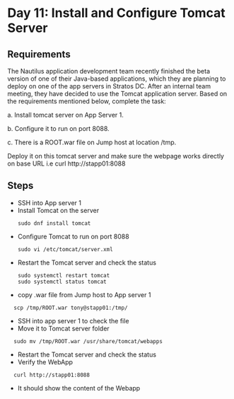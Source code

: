 # Day 11: Install and Configure Tomcat Server

## Requirements

The Nautilus application development team recently finished the beta version of one of their Java-based applications, which they are planning to deploy on one of the app servers in Stratos DC. After an internal team meeting, they have decided to use the Tomcat application server. Based on the requirements mentioned below, complete the task:

a. Install tomcat server on App Server 1.

b. Configure it to run on port 8088.

c. There is a ROOT.war file on Jump host at location /tmp.

Deploy it on this tomcat server and make sure the webpage works directly on base URL i.e curl http://stapp01:8088

## Steps
- SSH into App server 1
- Install Tomcat on the server
  ```console
  sudo dnf install tomcat
  ```
- Configure Tomcat to run on port 8088
  ```console
  sudo vi /etc/tomcat/server.xml
  ```
- Restart the Tomcat server and check the status
  ```console
  sudo systemctl restart tomcat
  sudo systemctl status tomcat
  ```
- copy .war file from Jump host to App server 1
```console
  scp /tmp/ROOT.war tony@stapp01:/tmp/
```
- SSH into app server 1 to check the file
- Move it to Tomcat server folder
```console  
  sudo mv /tmp/ROOT.war /usr/share/tomcat/webapps
```
- Restart the Tomcat server and check the status
- Verify the WebApp
```console
  curl http://stapp01:8088
```
- It should show the content of the Webapp
